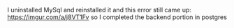 I uninstalled MySql and reinstalled it and this error still came up: https://imgur.com/a/j8VT1Fv so I completed the backend portion in postgres
